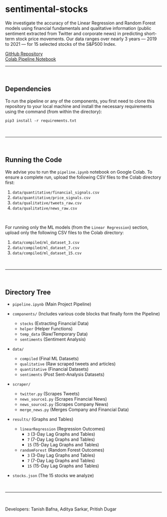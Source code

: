 # sentimental-stocks

We investigate the accuracy of the Linear Regression and Random Forest models using financial fundamentals and qualitative information (public sentiment extracted from Twitter and corporate news) in predicting short-term stock price movements. Our data ranges over nearly 3 years — 2019 to 2021 — for 15 selected stocks of the S\&P500 Index.

[GitHub Repository](https://github.com/tanishbafna/sentimental-stocks)
<br>
[Colab Pipeline Notebook](https://colab.research.google.com/drive/1F1YfvriY8AswenmidI5YTrius74dLCnd?usp=sharing)

------------
<br>

## Dependencies

To run the pipeline or any of the components, you first need to clone this repository to your local machine and install the necessary requirements using the command (from within the directory):

`pip3 install -r requirements.txt`

<br>

------------
<br>

## Running the Code

We advise you to run the `pipeline.ipynb` notebook on Google Colab. To ensure a complete run, upload the following CSV files to the Colab directory first:

1. `data/quantitative/financial_signals.csv`
2. `data/quantitative/price_signals.csv`
3. `data/qualitative/tweets_raw.csv`
4. `data/qualitative/news_raw.csv`

<br>

For running only the ML models (from the `Linear Regression`) section, upload only the following CSV files to the Colab directory:

1. `data/compiled/ml_dataset_3.csv`
2. `data/compiled/ml_dataset_7.csv`
3. `data/compiled/ml_dataset_15.csv`

<br>

------------
<br>

## Directory Tree

- `pipeline.ipynb` (Main Project Pipeline)

- `components/` (Includes various code blocks that finally form the Pipeline)
    - `stocks` (Extracting Financial Data)
    - `helper` (Helper Functions)
    - `temp_data` (Raw/Temporary Data)
    - `sentiments` (Sentiment Analysis)

- `data/`
    - `compiled` (Final ML Datasets)
    - `qualitative` (Raw scraped tweets and articles)
    - `quantitative` (Financial Datasets)
    - `sentiments` (Post Sent-Analysis Datasets)

- `scraper/`
    - `twitter.py` (Scrapes Tweets)
    - `news_source1.py` (Scrapes Financial News)
    - `news_source2.py` (Scrapes Company News)
    - `merge_news.py` (Merges Company and Financial Data)

- `results/` (Graphs and Tables)
    - `linearRegression` (Regression Outcomes)
        - `3` (3-Day Lag Graphs and Tables)
        - `7` (7-Day Lag Graphs and Tables)
        - `15` (15-Day Lag Graphs and Tables)
    - `randomForest` (Random Forest Outcomes)
        - `3` (3-Day Lag Graphs and Tables)
        - `7` (7-Day Lag Graphs and Tables)
        - `15` (15-Day Lag Graphs and Tables)
    
- `stocks.json` (The 15 stocks we analyze)

<br>

------------
<br>

Developers: Tanish Bafna, Aditya Sarkar, Pritish Dugar
